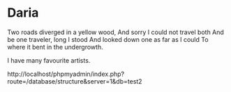 # Daria

Two roads diverged in a yellow wood,
And sorry I could not travel both
And be one traveler, long I stood
And looked down one as far as I could
To where it bent in the undergrowth.


I have many favourite artists. 

http://localhost/phpmyadmin/index.php?route=/database/structure&server=1&db=test2
